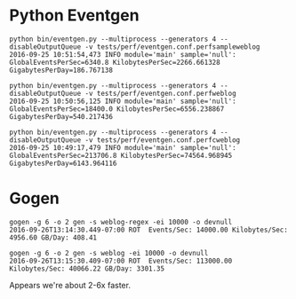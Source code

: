 # Python Eventgen
    python bin/eventgen.py --multiprocess --generators 4 --disableOutputQueue -v tests/perf/eventgen.conf.perfsampleweblog
    2016-09-25 10:51:54,473 INFO module='main' sample='null': GlobalEventsPerSec=6340.8 KilobytesPerSec=2266.661328 GigabytesPerDay=186.767138
    
    python bin/eventgen.py --multiprocess --generators 4 --disableOutputQueue -v tests/perf/eventgen.conf.perfweblog
    2016-09-25 10:50:56,125 INFO module='main' sample='null': GlobalEventsPerSec=18400.0 KilobytesPerSec=6556.238867 GigabytesPerDay=540.217436
 
    python bin/eventgen.py --multiprocess --generators 4 --disableOutputQueue -v tests/perf/eventgen.conf.perfcweblog
    2016-09-25 10:49:17,479 INFO module='main' sample='null': GlobalEventsPerSec=213706.8 KilobytesPerSec=74564.968945 GigabytesPerDay=6143.964116

# Gogen
    gogen -g 6 -o 2 gen -s weblog-regex -ei 10000 -o devnull
    2016-09-26T13:14:30.449-07:00 ROT  Events/Sec: 14000.00 Kilobytes/Sec: 4956.60 GB/Day: 408.41

    gogen -g 6 -o 2 gen -s weblog -ei 10000 -o devnull
    2016-09-26T13:15:30.409-07:00 ROT  Events/Sec: 113000.00 Kilobytes/Sec: 40066.22 GB/Day: 3301.35 

Appears we're about 2-6x faster.